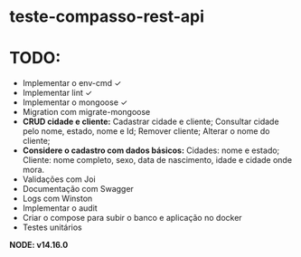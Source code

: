 # teste-compasso-rest-api

# TODO:
- Implementar o env-cmd ✓
- Implementar lint ✓
- Implementar o mongoose ✓
- Migration com migrate-mongoose
- **CRUD cidade e cliente:**
 Cadastrar cidade e cliente;
 Consultar cidade pelo nome, estado, nome e Id;
 Remover cliente;
 Alterar o nome do cliente;
- **Considere o cadastro com dados básicos:**
 Cidades: nome e estado;
 Cliente: nome completo, sexo, data de nascimento, idade e cidade onde mora.
- Validações com Joi
- Documentação com Swagger
- Logs com Winston
- Implementar o audit
- Criar o compose para subir o banco e aplicação no docker
- Testes unitários

**NODE: v14.16.0**
